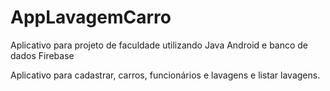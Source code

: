 # AppLavagemCarro
Aplicativo para projeto de faculdade utilizando Java Android e banco de dados Firebase

Aplicativo para cadastrar, carros, funcionários e lavagens e listar lavagens.
